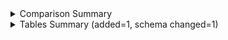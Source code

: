 <details>
<summary>Comparison Summary</summary>

Table | Rows | Columns 
--- | --- | ---
fact_trips | 105219 (+0) | 27 (+0) 
dim_zones | 265 (+0) | 4 (+0) 
dm_monthly_zone_stats (+) | 5599 | 15 
dm_monthly_zone_revenue (!) | 5599 (+0) | 12 (-3)<br/>(deleted=3) 


</details>
<details>
<summary>Tables Summary (added=1, schema changed=1)</summary>
<blockquote>

<details>
<summary>fact_trips</summary>

Column | Type | Valid % | Distinct %
--- | --- | --- | ---
tripid | VARCHAR | 100.0% (+0.0%) | 99.99% (+0.0%) 
vendorid | INTEGER | 100.0% (+0.0%) | 0.0% (+0.0%) 
service_type | VARCHAR | 100.0% (+0.0%) | 0.0% (+0.0%) 
ratecodeid | INTEGER | 95.7% (+0.0%) | 0.01% (+0.0%) 
pickup_locationid | INTEGER | 100.0% (+0.0%) | 0.23% (+0.0%) 
pickup_borough | VARCHAR | 100.0% (+0.0%) | 0.01% (+0.0%) 
pickup_zone | VARCHAR | 100.0% (+0.0%) | 0.23% (+0.0%) 
dropoff_locationid | INTEGER | 100.0% (+0.0%) | 0.24% (+0.0%) 
dropoff_borough | VARCHAR | 100.0% (+0.0%) | 0.01% (+0.0%) 
dropoff_zone | VARCHAR | 100.0% (+0.0%) | 0.24% (+0.0%) 
pickup_datetime | TIMESTAMP | 100.0% (+0.0%) | 99.96% (+0.0%) 
dropoff_datetime | TIMESTAMP | 100.0% (+0.0%) | 99.88% (+0.0%) 
store_and_fwd_flag | VARCHAR | 95.7% (+0.0%) | 0.0% (+0.0%) 
passenger_count | INTEGER | 95.7% (+0.0%) | 0.01% (+0.0%) 
trip_distance | NUMERIC(18, 3) | 100.0% (+0.0%) | 2.32% (+0.0%) 
trip_type | INTEGER | 98.83% (+0.0%) | 0.0% (+0.0%) 
fare_amount | NUMERIC(18, 3) | 100.0% (+0.0%) | 2.3% (+0.0%) 
extra | NUMERIC(18, 3) | 100.0% (+0.0%) | 0.03% (+0.0%) 
mta_tax | NUMERIC(18, 3) | 100.0% (+0.0%) | 0.0% (+0.0%) 
tip_amount | NUMERIC(18, 3) | 100.0% (+0.0%) | 1.43% (+0.0%) 
tolls_amount | NUMERIC(18, 3) | 100.0% (+0.0%) | 0.11% (+0.0%) 
ehail_fee | NUMERIC(18, 3) | 95.68% (+0.0%) | 0.0% (+0.0%) 
improvement_surcharge | NUMERIC(18, 3) | 100.0% (+0.0%) | 0.0% (+0.0%) 
total_amount | NUMERIC(18, 3) | 100.0% (+0.0%) | 4.19% (+0.0%) 
payment_type | INTEGER | 98.83% (+0.0%) | 0.0% (+0.0%) 
payment_type_description | VARCHAR | 95.7% (+0.0%) | 0.0% (+0.0%) 
congestion_surcharge | NUMERIC(18, 3) | 95.7% (+0.0%) | 0.0% (+0.0%) 

</details>
<details>
<summary>dim_zones</summary>

Column | Type | Valid % | Distinct %
--- | --- | --- | ---
locationid | NUMERIC(18, 3) | 100.0% (+0.0%) | 100.0% (+0.0%) 
borough | VARCHAR | 100.0% (+0.0%) | 2.64% (+0.0%) 
zone | VARCHAR | 100.0% (+0.0%) | 98.87% (+0.0%) 
service_zone | VARCHAR | 100.0% (+0.0%) | 1.89% (+0.0%) 

</details>
<details>
<summary>dm_monthly_zone_stats (+)</summary>

Column | Type | Valid % | Distinct %
--- | --- | --- | ---
revenue_zone (+) | VARCHAR | 100.0% | 4.3% 
revenue_month (+) | DATE | 100.0% | 0.68% 
service_type (+) | VARCHAR | 100.0% | 0.04% 
revenue_monthly_fare (+) | NUMERIC(38, 3) | 100.0% | 60.15% 
revenue_monthly_extra (+) | NUMERIC(38, 3) | 100.0% | 9.16% 
revenue_monthly_mta_tax (+) | NUMERIC(38, 3) | 100.0% | 3.8% 
revenue_monthly_tip_amount (+) | NUMERIC(38, 3) | 100.0% | 43.76% 
revenue_monthly_tolls_amount (+) | NUMERIC(38, 3) | 100.0% | 4.48% 
revenue_monthly_ehail_fee (+) | NUMERIC(38, 3) | 68.41% | 0.03% 
revenue_monthly_improvement_surcharge (+) | NUMERIC(38, 3) | 100.0% | 3.79% 
revenue_monthly_total_amount (+) | NUMERIC(38, 3) | 100.0% | 74.51% 
revenue_monthly_congestion_surcharge (+) | NUMERIC(38, 3) | 76.12% | 5.02% 
total_monthly_trips (+) | BIGINT | 100.0% | 3.68% 
avg_montly_passenger_count (+) | DOUBLE_PRECISION | 76.12% | 19.76% 
avg_montly_trip_distance (+) | DOUBLE_PRECISION | 100.0% | 68.16% 

</details>
<details>
<summary>dm_monthly_zone_revenue (!)</summary>

Column | Type | Valid % | Distinct %
--- | --- | --- | ---
revenue_zone | VARCHAR | 100.0% (+0.0%) | 4.3% (+0.0%) 
revenue_month | DATE | 100.0% (+0.0%) | 0.68% (+0.0%) 
service_type | VARCHAR | 100.0% (+0.0%) | 0.04% (+0.0%) 
revenue_monthly_fare | NUMERIC(38, 3) | 100.0% (+0.0%) | 60.15% (+0.0%) 
revenue_monthly_extra | NUMERIC(38, 3) | 100.0% (+0.0%) | 9.16% (+0.0%) 
revenue_monthly_mta_tax | NUMERIC(38, 3) | 100.0% (+0.0%) | 3.8% (+0.0%) 
revenue_monthly_tip_amount | NUMERIC(38, 3) | 100.0% (+0.0%) | 43.76% (+0.0%) 
revenue_monthly_tolls_amount | NUMERIC(38, 3) | 100.0% (+0.0%) | 4.48% (+0.0%) 
revenue_monthly_ehail_fee | NUMERIC(38, 3) | 68.41% (+0.0%) | 0.03% (+0.0%) 
revenue_monthly_improvement_surcharge | NUMERIC(38, 3) | 100.0% (+0.0%) | 3.79% (+0.0%) 
revenue_monthly_total_amount | NUMERIC(38, 3) | 100.0% (+0.0%) | 74.51% (+0.0%) 
revenue_monthly_congestion_surcharge | NUMERIC(38, 3) | 76.12% (+0.0%) | 5.02% (+0.0%) 
total_monthly_trips (-) | ~~BIGINT~~ | - | - 
avg_montly_passenger_count (-) | ~~DOUBLE_PRECISION~~ | - | - 
avg_montly_trip_distance (-) | ~~DOUBLE_PRECISION~~ | - | - 

</details>
</blockquote></details>